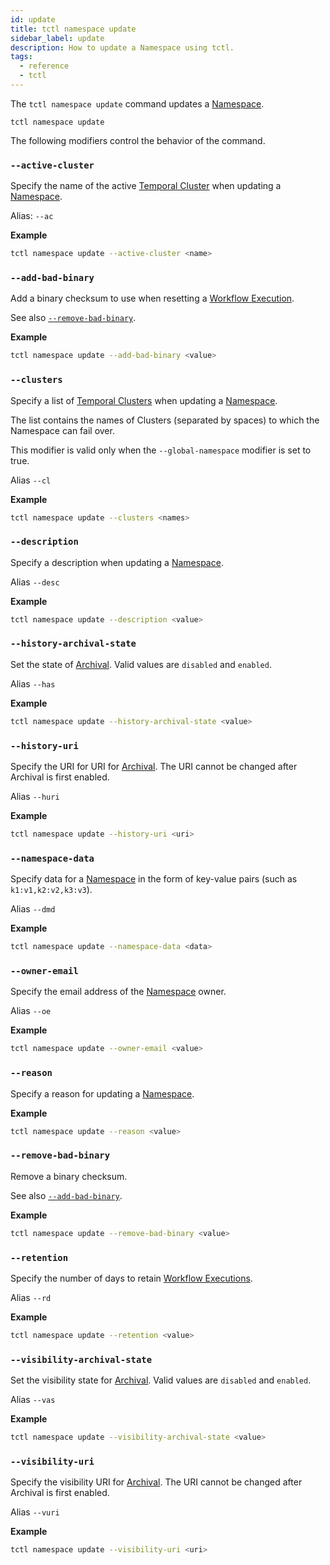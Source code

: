 ```yaml
---
id: update
title: tctl namespace update
sidebar_label: update
description: How to update a Namespace using tctl.
tags:
  - reference
  - tctl
---
```


The `tctl namespace update` command updates a [Namespace](/docs/concepts/what-is-a-namespace).

`tctl namespace update`

The following modifiers control the behavior of the command.

### `--active-cluster`

Specify the name of the active [Temporal Cluster](/docs/concepts/what-is-a-temporal-cluster/) when updating a [Namespace](/docs/concepts/what-is-a-namespace).

Alias: `--ac`

**Example**

```bash
tctl namespace update --active-cluster <name>
```

### `--add-bad-binary`

Add a binary checksum to use when resetting a [Workflow Execution](/docs/concepts/what-is-a-workflow-execution).

See also [`--remove-bad-binary`](#--remove-bad-binary).

**Example**

```bash
tctl namespace update --add-bad-binary <value>
```

### `--clusters`

Specify a list of [Temporal Clusters](/docs/concepts/what-is-a-temporal-cluster/) when updating a [Namespace](/docs/concepts/what-is-a-namespace).

The list contains the names of Clusters (separated by spaces) to which the Namespace can fail over.

This modifier is valid only when the `--global-namespace` modifier is set to true.

Alias `--cl`

**Example**

```bash
tctl namespace update --clusters <names>
```

### `--description`

Specify a description when updating a [Namespace](/docs/concepts/what-is-a-namespace).

Alias `--desc`

**Example**

```bash
tctl namespace update --description <value>
```

### `--history-archival-state`

Set the state of [Archival](/docs/concepts/what-is-archival).
Valid values are `disabled` and `enabled`.

Alias `--has`

**Example**

```bash
tctl namespace update --history-archival-state <value>
```

### `--history-uri`

Specify the URI for URI for [Archival](/docs/concepts/what-is-archival).
The URI cannot be changed after Archival is first enabled.

Alias `--huri`

**Example**

```bash
tctl namespace update --history-uri <uri>
```

### `--namespace-data`

Specify data for a [Namespace](/docs/concepts/what-is-a-namespace) in the form of key-value pairs (such as `k1:v1,k2:v2,k3:v3`).

Alias `--dmd`

**Example**

```bash
tctl namespace update --namespace-data <data>
```

### `--owner-email`

Specify the email address of the [Namespace](/docs/concepts/what-is-a-namespace) owner.

Alias `--oe`

**Example**

```bash
tctl namespace update --owner-email <value>
```

### `--reason`

Specify a reason for updating a [Namespace](/docs/concepts/what-is-a-namespace).

**Example**

```bash
tctl namespace update --reason <value>
```

### `--remove-bad-binary`

Remove a binary checksum.

See also [`--add-bad-binary`](#--add-bad-binary).

**Example**

```bash
tctl namespace update --remove-bad-binary <value>
```

### `--retention`

Specify the number of days to retain [Workflow Executions](/docs/concepts/what-is-a-workflow-execution).

Alias `--rd`

**Example**

```bash
tctl namespace update --retention <value>
```

### `--visibility-archival-state`

Set the visibility state for [Archival](/docs/concepts/what-is-archival).
Valid values are `disabled` and `enabled`.

Alias `--vas`

**Example**

```bash
tctl namespace update --visibility-archival-state <value>
```

### `--visibility-uri`

Specify the visibility URI for [Archival](/docs/concepts/what-is-archival).
The URI cannot be changed after Archival is first enabled.

Alias `--vuri`

**Example**

```bash
tctl namespace update --visibility-uri <uri>
```

